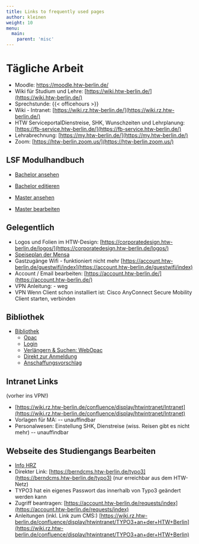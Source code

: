 ```yaml
---
title: Links to frequently used pages
author: kleinen
weight: 10
menu:
  main:
    parent: 'misc'
---
```


# Tägliche Arbeit

* Moodle: https://moodle.htw-berlin.de/
* Wiki für Studium und Lehre: [https://wiki.htw-berlin.de/](https://wiki.htw-berlin.de/)
* Sprechstunde: {{< officehours >}}
* Wiki - Intranet:  [https://wiki.rz.htw-berlin.de/](https://wiki.rz.htw-berlin.de/)
* HTW ServiceportalDienstreise, SHK, Wunschzeiten und Lehrplanung: [https://fb-service.htw-berlin.de/](https://fb-service.htw-berlin.de/)
* Lehrabrechnung: [https://my.htw-berlin.de/](https://my.htw-berlin.de/)
* Zoom: [https://htw-berlin.zoom.us/](https://htw-berlin.zoom.us/)

## LSF Modulhandbuch
* [Bachelor ansehen](https://lsf.htw-berlin.de/qisserver/rds?state=modulBeschrGast&moduleParameter=modDescr&struct=auswahlBaum&navigation=Y&next=tree.vm&nextdir=qispos/modulBeschr/gast&nodeID=auswahlBaum%7Cabschluss%3Aabschl%3D84%7Cstudiengang%3Astg%3D919%7CstgSpecials%3Avert%3D%2Cschwp%3D%2Ckzfa%3DH%2Cpversion%3D20112%7CkontoOnTop%3Apordnr%3D28584&expand=0&lastState=modulBeschrGast&asi=dTGrTIWIid9e5.VndJR.#auswahlBaum%7Cabschluss%3Aabschl%3D84%7Cstudiengang%3Astg%3D919%7CstgSpecials%3Avert%3D%2Cschwp%3D%2Ckzfa%3DH%2Cpversion%3D20112%7CkontoOnTop%3Apordnr%3D28584)

* [Bachelor editieren](https://lsf.htw-berlin.de/qisserver/rds?state=modulBeschrBearbeiter&moduleParameter=modDescr&struct=auswahlBaum&navigation=Y&next=tree.vm&nextdir=qispos/modulBeschr/bearbeiter&nodeID=auswahlBaum%7Cabschluss%3Aabschl%3D84%7Cstudiengang%3Astg%3D919%7CstgSpecials%3Avert%3D%2Cschwp%3D%2Ckzfa%3DH%2Cpversion%3D20112%7CkontoOnTop%3Apordnr%3D28584&expand=0&lastState=modulBeschrBearbeiter&asi=dTGrTIWIid9e5.VndJR.#auswahlBaum%7Cabschluss%3Aabschl%3D84%7Cstudiengang%3Astg%3D919%7CstgSpecials%3Avert%3D%2Cschwp%3D%2Ckzfa%3DH%2Cpversion%3D20112%7CkontoOnTop%3Apordnr%3D28584)

* [Master ansehen](https://lsf.htw-berlin.de/qisserver/rds?state=modulBeschrGast&moduleParameter=modDescr&struct=auswahlBaum&navigation=Y&next=tree.vm&nextdir=qispos/modulBeschr/gast&nodeID=auswahlBaum%7Cabschluss%3Aabschl%3D90%7Cstudiengang%3Astg%3D920%7CstgSpecials%3Avert%3D%2Cschwp%3D%2Ckzfa%3DH%2Cpversion%3D20162%7CkontoOnTop%3Apordnr%3D37419&expand=0&lastState=modulBeschrGast&asi=dTGrTIWIid9e5.VndJR.#auswahlBaum%7Cabschluss%3Aabschl%3D90%7Cstudiengang%3Astg%3D920%7CstgSpecials%3Avert%3D%2Cschwp%3D%2Ckzfa%3DH%2Cpversion%3D20162%7CkontoOnTop%3Apordnr%3D37419)

* [Master bearbeiten](https://lsf.htw-berlin.de/qisserver/rds?state=modulBeschrBearbeiter&moduleParameter=modDescr&struct=auswahlBaum&navigation=Y&next=tree.vm&nextdir=qispos/modulBeschr/bearbeiter&nodeID=auswahlBaum%7Cabschluss%3Aabschl%3D90%7Cstudiengang%3Astg%3D920%7CstgSpecials%3Avert%3D%2Cschwp%3D%2Ckzfa%3DH%2Cpversion%3D20162%7CkontoOnTop%3Apordnr%3D37419&expand=0&lastState=modulBeschrBearbeiter&asi=dTGrTIWIid9e5.VndJR.#auswahlBaum%7Cabschluss%3Aabschl%3D90%7Cstudiengang%3Astg%3D920%7CstgSpecials%3Avert%3D%2Cschwp%3D%2Ckzfa%3DH%2Cpversion%3D20162%7CkontoOnTop%3Apordnr%3D37419)

## Gelegentlich

* Logos und Folien im HTW-Design: [https://corporatedesign.htw-berlin.de/logos/](https://corporatedesign.htw-berlin.de/logos/)
* [Speiseplan der Mensa](https://www.stw.berlin/mensen/mensa-htw-wilhelminenhof.html)
* Gastzugänge Wifi - funktioniert nicht mehr [https://account.htw-berlin.de/guestwifi/index](https://account.htw-berlin.de/guestwifi/index)
* Account / Email bearbeiten: [https://account.htw-berlin.de/](https://account.htw-berlin.de/)
* VPN Anleitung: - weg
* VPN Wenn Client schon installiert ist: Cisco AnyConnect Secure Mobility Client starten, verbinden

## Bibliothek

* [Bibliothek](https://bibliothek.htw-berlin.de)
    * [Opac](https://sisis.rz.htw-berlin.de/InfoGuideClient/start.do?Login=opacWH&SEARCHType=2&BaseURL=this)
    * [Login](https://sisis.rz.htw-berlin.de/InfoGuideClient/loginpage.do?methodToCall=showLogin)
    * [Verlängern & Suchen: WebOpac](https://sisis.rz.htw-berlin.de/InfoGuideClient/start.do?Login=opacWH&SEARCHType=2&BaseURL=this)
    * [Direkt zur Anmeldung](https://sisis.rz.htw-berlin.de/InfoGuideClient/start.do)
    * [Anschaffungsvorschlag](https://bibliothek.htw-berlin.de/literatur-suchen/anschaffungsvorschlag/?no_cache=1)

## Intranet Links
(vorher ins VPN!)
* [https://wiki.rz.htw-berlin.de/confluence/display/htwintranet/Intranet](https://wiki.rz.htw-berlin.de/confluence/display/htwintranet/Intranet)
* Vorlagen für MA: -- unauffindbar
* Personalwesen: Einstellung SHK, Dienstreise (wiss. Reisen gibt es nicht mehr) -- unauffindbar

## Webseite des Studiengangs Bearbeiten

* [Info HRZ](https://rz.htw-berlin.de/portfolio/content-management-system/)
* Direkter Link: [https://berndcms.htw-berlin.de/typo3](https://berndcms.htw-berlin.de/typo3) (nur erreichbar aus dem HTW-Netz)
* TYPO3 hat ein eigenes Passwort das innerhalb von Typo3 geändert werden kann
* Zugriff beantragen: [https://account.htw-berlin.de/requests/index](https://account.htw-berlin.de/requests/index)
* Anleitungen (inkl. Link zum CMS:) [https://wiki.rz.htw-berlin.de/confluence/display/htwintranet/TYPO3+an+der+HTW+Berlin](https://wiki.rz.htw-berlin.de/confluence/display/htwintranet/TYPO3+an+der+HTW+Berlin)

